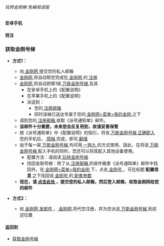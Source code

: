 ###### 玩转金刚梯 免梯阅读版
#### 安卓手机
#### 将注
### 获取金刚号梯

  - <strong>方式1：</strong>
    - 向[ 金刚网 ](https://github.com/a2zitpro/web/blob/master/LadderFree/kkDictionary/KKSiteZh.md)提交您的私人邮箱
    - [ 金刚网 ](https://github.com/a2zitpro/web/blob/master/LadderFree/kkDictionary/KKSiteZh.md)将自动帮您完成在[ 金刚网 ](https://github.com/a2zitpro/web/blob/master/LadderFree/kkDictionary/KKSiteZh.md)的[ 注册 ](https://github.com/a2zitpro/web/blob/master/LadderFree/kkDictionary/Registration.md)
    - [ 金刚网 ](https://github.com/a2zitpro/web/blob/master/LadderFree/kkDictionary/KKSiteZh.md)将自动把第1架[ 万能金刚号梯 ](https://github.com/a2zitpro/web/blob/master/LadderFree/kkDictionary/KKLadderKKIDMultipurpose.md) 及其
      - 在安卓手机上的《配置说明》
      - 在苹果手机上的《配置说明》
      - 派送到：
        - 您的[ 注册邮箱 ](https://github.com/a2zitpro/web/blob/master/LadderFree/kkDictionary/RegistrationEmailaddressAtKKSiteZh.md)
        - 同时该梯已送达专属于您的[ 金刚网>菜单>我的金刚 ](https://www.atozitpro.net/zh/my-account/)之下
    - 请到您的[ 注册邮箱 ](https://github.com/a2zitpro/web/blob/master/LadderFree/kkDictionary/RegistrationEmailaddressAtKKSiteZh.md)收取《派号通知单》邮件。
    - <strong>该邮件十分重要，未来您会反复用到，故请妥善保管</strong>
    - 按《派号通知单》中《配置说明》的指引，将该[ 万能金刚号梯 ](https://github.com/a2zitpro/web/blob/master/LadderFree/kkDictionary/KKLadderKKIDMultipurpose.md)[   正确配入 ](https://github.com/a2zitpro/web/blob/master/LadderFree/kkDictionary/ConsiderationsWhileConfigureKkid.md)您的手机后，[ 搭梯 ](https://github.com/a2zitpro/web/blob/master/LadderFree/kkDictionary/LadderReady.md)完成，即可[ 翻墙 ](https://github.com/a2zitpro/web/blob/master/LadderFree/kkDictionary/OverTheWall.md)
    - 由于每一架[ 万能金刚号梯 ](https://github.com/a2zitpro/web/blob/master/LadderFree/kkDictionary/KKLadderKKIDMultipurpose.md)均可用[ 一拖九 ](https://github.com/a2zitpro/web/blob/master/LadderFree/kkDictionary/OneForNine.md)的方式使用，因此，在将该[ 万能金刚号梯 ](https://github.com/a2zitpro/web/blob/master/LadderFree/kkDictionary/KKLadderKKIDMultipurpose.md)配入手机的同时，您还可以将其配入其他设备使用。
      - 配置方法：请阅读[ 玩转金刚号梯 ](https://github.com/a2zitpro/web/blob/master/LadderFree/A.md)
      - 找回金刚号梯：除了从[ 注册邮箱 ](https://github.com/a2zitpro/web/blob/master/LadderFree/kkDictionary/RegistrationEmailaddressAtKKSiteZh.md)的收件箱里《派号通知单》邮件中找回外，在[ 金刚网>菜单>我的金刚 ](https://www.atozitpro.net/zh/my-account/)下，点击[ 金刚号 ](https://github.com/a2zitpro/web/blob/master/LadderFree/kkDictionary/KKID.md)，可在标题<strong> 配置信息 </strong>之下找回该[ 金刚号 ](https://github.com/a2zitpro/web/blob/master/LadderFree/kkDictionary/KKID.md)的[ 配套参数 ](https://github.com/a2zitpro/web/blob/master/LadderFree/kkDictionary/KKIDsParameters.md)
    -  <strong>现在，请[ 点击此处 ]()，提交您的私人邮箱，然后登入邮箱，收取金刚网给您的邮件</strong>

  - <strong>方式2：</strong>
    - 给[ 金刚网 ](https://github.com/a2zitpro/web/blob/master/LadderFree/kkDictionary/KKSiteZh.md)[   发邮件 ](mailto:cs@a2zit.us)，[ 金刚网 ](https://github.com/a2zitpro/web/blob/master/LadderFree/kkDictionary/KKSiteZh.md)将代您注册，并为您派送[ 万能金刚号梯 ](https://github.com/a2zitpro/web/blob/master/LadderFree/kkDictionary/KKLadderKKIDMultipurpose.md)到前述位置



#### 返回到
- [获取金刚号梯](https://github.com/a2zitpro/web/blob/master/LadderFree/Android/Phone/KKLadderKKID/KKLadderKKIDGet.md)

